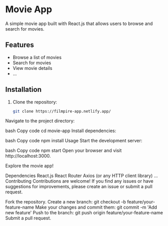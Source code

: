 # Movie App

A simple movie app built with React.js that allows users to browse and search for movies.

## Features

- Browse a list of movies
- Search for movies
- View movie details
- ...

## Installation

1. Clone the repository:

   ```bash
   git clone https://filmpire-app.netlify.app/
Navigate to the project directory:

bash
Copy code
cd movie-app
Install dependencies:

bash
Copy code
npm install
Usage
Start the development server:

bash
Copy code
npm start
Open your browser and visit http://localhost:3000.

Explore the movie app!

Dependencies
React.js
React Router
Axios (or any HTTP client library)
...
Contributing
Contributions are welcome! If you find any issues or have suggestions for improvements, please create an issue or submit a pull request.

Fork the repository.
Create a new branch: git checkout -b feature/your-feature-name
Make your changes and commit them: git commit -m 'Add new feature'
Push to the branch: git push origin feature/your-feature-name
Submit a pull request.
